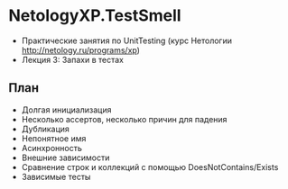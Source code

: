 # NetologyXP.TestSmell
* Практические занятия по UnitTesting (курс Нетологии http://netology.ru/programs/xp)
* Лекция 3: Запахи в тестах


## План
* Долгая инициализация
* Несколько ассертов, несколько причин для падения
* Дубликация
* Непонятное имя
* Асинхронность
* Внешние зависимости
* Сравнение строк и коллекций с помощью DoesNotContains/Exists
* Зависимые тесты